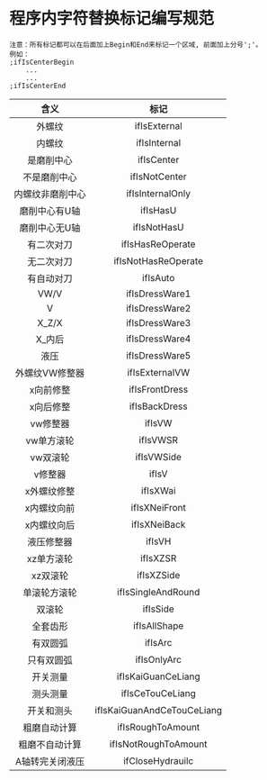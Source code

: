 # 程序内字符替换标记编写规范

```
注意：所有标记都可以在后面加上Begin和End来标记一个区域, 前面加上分号';'。
例如：
;ifIsCenterBegin
    ...
    ...
;ifIsCenterEnd
```

|含义|标记|
|:----:|:----:|
|外螺纹|ifIsExternal
|内螺纹|ifIsInternal
|是磨削中心|ifIsCenter
|不是磨削中心|ifIsNotCenter
|内螺纹非磨削中心|ifIsInternalOnly
|磨削中心有U轴|ifIsHasU
|磨削中心无U轴|ifIsNotHasU
|有二次对刀|ifIsHasReOperate
|无二次对刀|ifIsNotHasReOperate
|有自动对刀|ifIsAuto
|VW/V|ifIsDressWare1
|V|ifIsDressWare2
|X_Z/X|ifIsDressWare3
|X_内后|ifIsDressWare4
|液压|ifIsDressWare5
|外螺纹VW修整器|ifIsExternalVW
|x向前修整|ifIsFrontDress
|x向后修整|ifIsBackDress
|vw修整器|ifIsVW
|vw单方滚轮|ifIsVWSR
|vw双滚轮|ifIsVWSide
|v修整器|ifIsV
|x外螺纹修整|ifIsXWai
|x内螺纹向前|ifIsXNeiFront
|x内螺纹向后|ifIsXNeiBack
|液压修整器|ifIsVH
|xz单方滚轮|ifIsXZSR
|xz双滚轮|ifIsXZSide
|单滚轮方滚轮|ifIsSingleAndRound
|双滚轮|ifIsSide
|全套齿形|ifIsAllShape
|有双圆弧|ifIsArc
|只有双圆弧|ifIsOnlyArc
|开关测量|ifIsKaiGuanCeLiang
|测头测量|ifIsCeTouCeLiang
|开关和测头|ifIsKaiGuanAndCeTouCeLiang
|粗磨自动计算|ifIsRoughToAmount
|粗磨不自动计算|ifIsNotRoughToAmount
|A轴转完关闭液压|ifCloseHydrauilc
